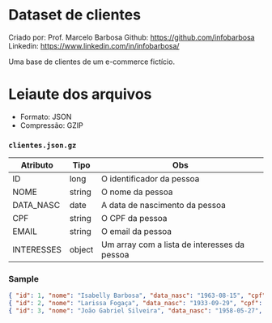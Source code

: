 # Dataset de clientes
Criado por: Prof. Marcelo Barbosa
Github: https://github.com/infobarbosa
Linkedin: https://www.linkedin.com/in/infobarbosa/

Uma base de clientes de um e-commerce fictício.

# Leiaute dos arquivos

- Formato: JSON
- Compressão: GZIP

### `clientes.json.gz`
| Atributo        | Tipo      | Obs                                               |
| ---             | ---       | ---                                               |
| ID              | long      | O identificador da pessoa                         |
| NOME            | string    | O nome da pessoa                                  |
| DATA_NASC       | date      | A data de nascimento da pessoa                    |
| CPF             | string    | O CPF da pessoa                                   |
| EMAIL           | string    | O email da pessoa                                 |
| INTERESSES      | object    | Um array com a lista de interesses da pessoa      |

### Sample
```json
{ "id": 1, "nome": "Isabelly Barbosa", "data_nasc": "1963-08-15", "cpf": "137.064.289-03", "email": "isabelly.barbosa@gmail.com", "interesses": ["Política", "Economia"] }
{ "id": 2, "nome": "Larissa Fogaça", "data_nasc": "1933-09-29", "cpf": "703.685.294-10", "email": "larissa.fogaca@example.com", "interesses": ["Música", "Viagens", "Gastronomia"] }
{ "id": 3, "nome": "João Gabriel Silveira", "data_nasc": "1958-05-27", "cpf": "520.179.643-52", "email": "joao.gabriel.silveira@example.com", "interesses": ["Ciências", "Inteligência Artificial"] }

```
